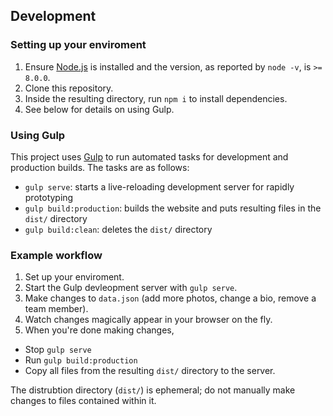 ## Development

### Setting up your enviroment
1. Ensure [Node.js](https://nodejs.org/en/) is installed and the version, as reported by `node -v`, is `>= 8.0.0`.
2. Clone this repository.
3. Inside the resulting directory, run `npm i` to install dependencies.
4. See below for details on using Gulp.

### Using Gulp
This project uses [Gulp](http://gulpjs.com) to run automated tasks for development and production builds. The tasks are as follows:
- `gulp serve`: starts a live-reloading development server for rapidly prototyping
- `gulp build:production`: builds the website and puts resulting files in the `dist/` directory
- `gulp build:clean`: deletes the `dist/` directory


### Example workflow
1. Set up your enviroment.
2. Start the Gulp devleopment server with `gulp serve`.
3. Make changes to `data.json` (add more photos, change a bio, remove a team member).
4. Watch changes magically appear in your browser on the fly.
5. When you're done making changes,
  - Stop `gulp serve`
  - Run `gulp build:production`
  - Copy all files from the resulting `dist/` directory to the server.

The distrubtion directory (`dist/`) is ephemeral; do not manually make changes to files contained within it.
